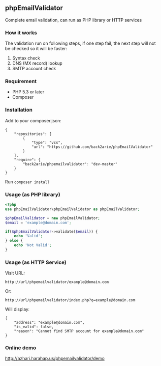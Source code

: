 ## phpEmailValidator
Complete email validation, can run as PHP library or HTTP services

### How it works
The validation run on following steps, if one step fail, the next step will not be checked so it will be faster:
 1. Syntax check
 2. DNS (MX record) lookup 
 3. SMTP account check

### Requirement
 * PHP 5.3 or later
 * Composer

### Installation
Add to your composer.json:
```
{
    "repositories": [
        {
            "type": "vcs",
            "url": "https://github.com/back2arie/phpEmailValidator"
        }
    ],
    "require": {
        "back2arie/phpemailvalidator": "dev-master"
    }
}
````
Run ```composer install``` 

### Usage (as PHP library)
```php
<?php
use phpEmailValidator\phpEmailValidator as phpEmailValidator;

$phpEmailValidator = new phpEmailValidator;
$email = 'example@domain.com';

if($phpEmailValidator->validate($email)) {
    echo 'Valid';
} else {
    echo 'Not Valid';
}
```

### Usage (as HTTP Service)
Visit URL:

```
http://url/phpemailvalidator/example@domain.com
```

Or:

```
http://url/phpemailvalidator/index.php?q=example@domain.com
```

Will display:
```
{
    "address": "example@domain.com",
    "is_valid": false,
    "reason": "Cannot find SMTP account for example@domain.com"
}
```

### Online demo
http://azhari.harahap.us/phpemailvalidator/demo
